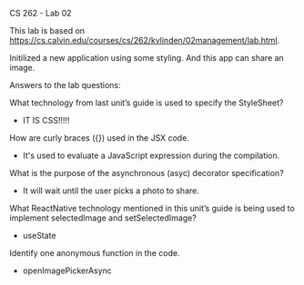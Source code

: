 CS 262 - Lab 02

This lab is based on https://cs.calvin.edu/courses/cs/262/kvlinden/02management/lab.html.

Initilized a new application using some styling. And this app can share an image.

Answers to the lab questions:

What technology from last unit’s guide is used to specify the StyleSheet?
- IT IS CSS!!!!!

How are curly braces ({}) used in the JSX code.
- It's used to evaluate a JavaScript expression during the compilation.

What is the purpose of the asynchronous (asyc) decorator specification?
- It will wait until the user picks a photo to share. 

What ReactNative technology mentioned in this unit’s guide is being used to implement selectedImage and setSelectedImage?
- useState

Identify one anonymous function in the code.
- openImagePickerAsync